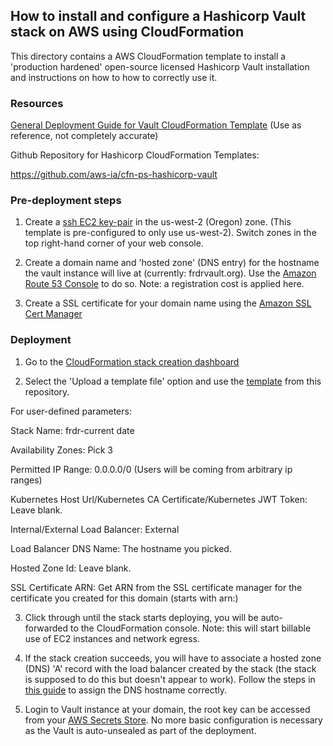 ## How to install and configure a Hashicorp Vault stack on AWS using CloudFormation ##

This directory contains a AWS CloudFormation template to install a 'production hardened' open-source licensed Hashicorp Vault installation and instructions on how to how to correctly use it.

### Resources ###


[General Deployment Guide for Vault CloudFormation Template](https://aws-ia.github.io/cfn-ps-hashicorp-vault/) (Use as reference, not completely accurate)


Github Repository for Hashicorp CloudFormation Templates:

https://github.com/aws-ia/cfn-ps-hashicorp-vault

### Pre-deployment steps ###

1. Create a [ssh EC2 key-pair](https://us-west-2.console.aws.amazon.com/ec2/home?region=us-west-2#KeyPairs) in the us-west-2 (Oregon) zone. (This template is pre-configured to only use us-west-2). Switch zones in the top right-hand corner of your web console.


2. Create a domain name and 'hosted zone' (DNS entry) for the hostname the vault instance will live at (currently: frdrvault.org). Use the [Amazon Route 53 Console](https://us-east-1.console.aws.amazon.com/route53/v2/home?region=us-east-1#Dashboard) to do so. Note: a registration cost is applied here.


3. Create a SSL certificate for your domain name using the [Amazon SSL Cert Manager](https://us-west-2.console.aws.amazon.com/acm/home?region=us-west-2#/certificates/list)


### Deployment ###

1. Go to the [CloudFormation stack creation dashboard](https://us-west-2.console.aws.amazon.com/cloudformation/home?region=us-west-2#/stacks/create)

2. Select the 'Upload a template file' option and use the [template](./quickstart-hashicorp-vault-main.template.yaml) from this repository.

For user-defined parameters:

Stack Name: frdr-current date

Availability Zones: Pick 3

Permitted IP Range: 0.0.0.0/0 (Users will be coming from arbitrary ip ranges)

Kubernetes Host Url/Kubernetes CA Certificate/Kubernetes JWT Token: Leave blank.

Internal/External Load Balancer: External

Load Balancer DNS Name: The hostname you picked.

Hosted Zone Id: Leave blank.

SSL Certificate ARN: Get ARN from the SSL certificate manager for the certificate you created for this domain (starts with arn:)

3. Click through until the stack starts deploying, you will be auto-forwarded to the CloudFormation console. Note: this will start billable use of EC2 instances and network egress.

4. If the stack creation succeeds, you will have to associate a hosted zone (DNS) 'A' record with the load balancer created by the stack (the stack is supposed to do this but doesn't appear to work). Follow the steps in [this guide](https://docs.aws.amazon.com/Route53/latest/DeveloperGuide/routing-to-elb-load-balancer.html) to assign the DNS hostname correctly.

5. Login to Vault instance at your domain, the root key can be accessed from your [AWS Secrets Store](https://us-west-2.console.aws.amazon.com/secretsmanager/listsecrets?region=us-west-2). No more basic configuration is necessary as the Vault is auto-unsealed as part of the deployment.

 
